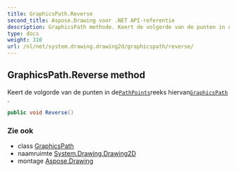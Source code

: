 ```yaml
---
title: GraphicsPath.Reverse
second_title: Aspose.Drawing voor .NET API-referentie
description: GraphicsPath methode. Keert de volgorde van de punten in dePathPointsreeks hiervanGraphicsPath .
type: docs
weight: 310
url: /nl/net/system.drawing.drawing2d/graphicspath/reverse/
---
```

## GraphicsPath.Reverse method

Keert de volgorde van de punten in de[`PathPoints`](../pathpoints/)reeks hiervan[`GraphicsPath`](../) .

```csharp
public void Reverse()
```

### Zie ook

* class [GraphicsPath](../)
* naamruimte [System.Drawing.Drawing2D](../../graphicspath/)
* montage [Aspose.Drawing](../../../)


